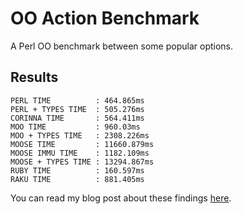 # OO Action Benchmark

A Perl OO benchmark between some popular options.

## Results

```
PERL TIME          : 464.865ms
PERL + TYPES TIME  : 505.276ms
CORINNA TIME       : 564.411ms
MOO TIME           : 960.03ms
MOO + TYPES TIME   : 2308.226ms
MOOSE TIME         : 11660.879ms
MOOSE IMMU TIME    : 1182.109ms
MOOSE + TYPES TIME : 13294.867ms
RUBY TIME          : 160.597ms
RAKU TIME          : 881.405ms
```

You can read my blog post about these findings <a href="https://rawley.xyz/perl-oo-action-benchmark.html">here</a>.
